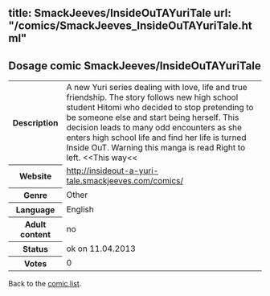 title: SmackJeeves/InsideOuTAYuriTale
url: "/comics/SmackJeeves_InsideOuTAYuriTale.html"
---
Dosage comic SmackJeeves/InsideOuTAYuriTale
-----------------------------------------

<table class="comicinfo">
<tr>
<th>Description</th><td>A new Yuri series dealing with love, life and true friendship. The story follows new high school student Hitomi who decided to stop pretending to be someone else and start being herself. This decision leads to many odd encounters as she enters high school life and find her life is turned Inside OuT. Warning this manga is read Right to left. &lt;&lt;This way&lt;&lt;</td>
</tr>
<tr>
<th>Website</th><td><a href="http://insideout-a-yuri-tale.smackjeeves.com/comics/">http://insideout-a-yuri-tale.smackjeeves.com/comics/</a></td>
</tr>
<tr>
<th>Genre</th><td>Other</td>
</tr>
<tr>
<th>Language</th><td>English</td>
</tr>
<tr>
<th>Adult content</th><td>no</td>
</tr>
<tr>
<th>Status</th><td>ok on 11.04.2013</td>
</tr>
<tr>
<th>Votes</th><td>0</div></td>
</tr>
</table>

Back to the [comic list](../comic-index.html).
